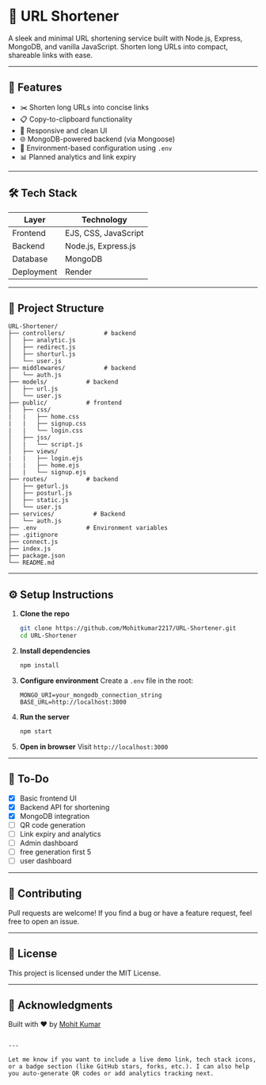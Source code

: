 
# 🔗 URL Shortener

A sleek and minimal URL shortening service built with Node.js, Express, MongoDB, and vanilla JavaScript. Shorten long URLs into compact, shareable links with ease.

<!-- ![Screenshot](https://your-screenshot-link-if-any.png) -->

---

## 🚀 Features

- ✂️ Shorten long URLs into concise links
- 📋 Copy-to-clipboard functionality
- 📱 Responsive and clean UI
- 🌐 MongoDB-powered backend (via Mongoose)
- 🔐 Environment-based configuration using `.env`
- 📊 Planned analytics and link expiry

---

## 🛠️ Tech Stack

| Layer       | Technology            |
|------------|------------------------|
| Frontend   | EJS, CSS, JavaScript  |
| Backend    | Node.js, Express.js    |
| Database   | MongoDB        |
| Deployment | Render                 |

---

## 📁 Project Structure

```
URL-Shortener/
├── controllers/           # backend
│   ├── analytic.js
│   ├── redirect.js
│   ├── shorturl.js
│   └── user.js
├── middlewares/           # backend
│   └── auth.js
├── models/           # backend
│   ├── url.js
│   └── user.js
├── public/           # frontend
│   ├── css/
|   |   ├── home.css
|   |   ├── signup.css
|   |   └── login.css
│   ├── jss/
│   |   └── script.js
│   ├── views/
|   |   ├── login.ejs
|   |   ├── home.ejs
│   |   └── signup.ejs
├── routes/           # backend
│   ├── geturl.js
│   ├── posturl.js
│   ├── static.js
│   └── user.js
├── services/           # Backend 
│   └── auth.js
├── .env              # Environment variables
├── .gitignore
├── connect.js
├── index.js
├── package.json
└── README.md
```
 
---

## ⚙️ Setup Instructions

1. **Clone the repo**
   ```bash
   git clone https://github.com/Mohitkumar2217/URL-Shortener.git
   cd URL-Shortener
   ```

2. **Install dependencies**
   ```bash
   npm install
   ```

3. **Configure environment**
   Create a `.env` file in the root:
   ```env
   MONGO_URI=your_mongodb_connection_string
   BASE_URL=http://localhost:3000
   ```

4. **Run the server**
   ```bash
   npm start
   ```

5. **Open in browser**
   Visit `http://localhost:3000`

---

## 📌 To-Do

- [x] Basic frontend UI
- [x] Backend API for shortening
- [x] MongoDB integration
- [ ] QR code generation
- [ ] Link expiry and analytics
- [ ] Admin dashboard
- [ ] free generation first 5
- [ ] user dashboard

---

## 🤝 Contributing

Pull requests are welcome! If you find a bug or have a feature request, feel free to open an issue.

---

## 📄 License

This project is licensed under the MIT License.

---

## 🙌 Acknowledgments

Built with ❤️ by [Mohit Kumar](https://github.com/Mohitkumar2217)
```

---

Let me know if you want to include a live demo link, tech stack icons, or a badge section (like GitHub stars, forks, etc.). I can also help you auto-generate QR codes or add analytics tracking next.
